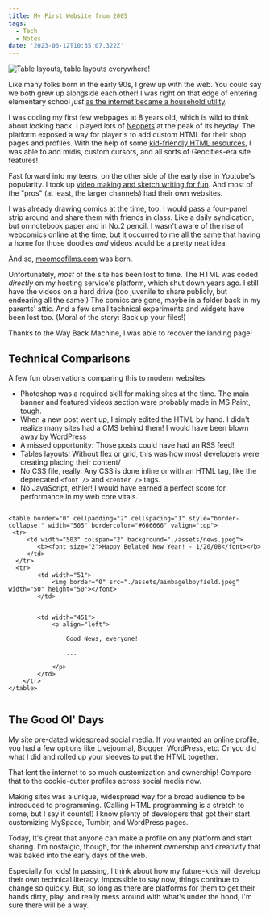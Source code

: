```yaml
---
title: My First Website from 2005
tags:
  - Tech
  - Notes
date: '2023-06-12T10:35:07.322Z'
---
```


![Table layouts, table layouts everywhere!](https://res.cloudinary.com/cpadilla/image/upload/t_optimize/chrisdpadilla/blog/imgs/moomoofilmsscreenshot_v21ipg.png)

Like many folks born in the early 90s, I grew up with the web. You could say we both grew up alongside each other! I was right on that edge of entering elementary school _just_ [as the internet became a household utility](https://thehistoryoftheweb.com/timeline/?date_from=1995&date_to=1996).

I was coding my first few webpages at 8 years old, which is wild to think about looking back. I played lots of [Neopets](https://www.youtube.com/watch?v=fGvVQezkqcw&ab_channel=MentalFloss) at the peak of its heyday. The platform exposed a way for player's to add custom HTML for their shop pages and profiles. With the help of some [kid-friendly HTML resources](http://www.lissaexplains.com/), I was able to add midis, custom cursors, and all sorts of Geocities-era site features!

Fast forward into my teens, on the other side of the early rise in Youtube's popularity. I took up [video making and sketch writing for fun](/youtube2000). And most of the "pros" (at least, the larger channels) had their own websites.

I was already drawing comics at the time, too. I would pass a four-panel strip around and share them with friends in class. Like a daily syndication, but on notebook paper and in No.2 pencil. I wasn't aware of the rise of webcomics online at the time, but it occurred to me all the same that having a home for those doodles _and_ videos would be a pretty neat idea.

And so, [moomoofilms.com](/moomoofilms/index.html) was born.

Unfortunately, _most_ of the site has been lost to time. The HTML was coded _directly_ on my hosting service's platform, which shut down years ago. I still have the videos on a hard drive (too juvenile to share publicly, but endearing all the same!) The comics are gone, maybe in a folder back in my parents' attic. And a few small technical experiments and widgets have been lost too. (Moral of the story: Back up your files!)

Thanks to the Way Back Machine, I was able to recover the landing page!

## Technical Comparisons

A few fun observations comparing this to modern websites:

- Photoshop was a required skill for making sites at the time. The main banner and featured videos section were probably made in MS Paint, tough.
- When a new post went up, I simply edited the HTML by hand. I didn't realize many sites had a CMS behind them! I would have been blown away by WordPress
- A missed opportunity: Those posts could have had an RSS feed!
- Tables layouts! Without flex or grid, this was how most developers were creating placing their content/
- No CSS file, really. Any CSS is done inline or with an HTML tag, like the deprecated `<font />` and `<center />` tags.
- No JavaScript, ethier! I would have earned a perfect score for performance in my web core vitals.

```

<table border="0" cellpadding="2" cellspacing="1" style="border-collapse:" width="505" bordercolor="#666666" valign="top">
 <tr>
 	 <td width="503" colspan="2" background="./assets/news.jpeg">
        <b><font size="2">Happy Belated New Year! - 1/20/08</font></b>
 	 </td>
  </tr>
  <tr>
		<td width="51">
    		<img border="0" src="./assets/aimbagelboyfield.jpeg" width="50" height="50"></font>
		</td>


    	<td width="451">
			<p align="left">

				Good News, everyone!

				...

			</p>
		</td>
	</tr>
</table>


```

## The Good Ol' Days

My site pre-dated widespread social media. If you wanted an online profile, you had a few options like Livejournal, Blogger, WordPress, etc. Or you did what I did and rolled up your sleeves to put the HTML together.

That lent the internet to so much customization and ownership! Compare that to the cookie-cutter profiles across social media now.

Making sites was a unique, widespread way for a broad audience to be introduced to programming. (Calling HTML programming is a stretch to some, but I say it counts!) I know plenty of developers that got their start customizing MySpace, Tumblr, and WordPress pages.

Today, It's great that anyone can make a profile on any platform and start sharing. I'm nostalgic, though, for the inherent ownership and creativity that was baked into the early days of the web.

Especially for kids! In passing, I think about how my future-kids will develop their own technical literacy. Impossible to say now, things continue to change so quickly. But, so long as there are platforms for them to get their hands dirty, play, and really mess around with what's under the hood, I'm sure there will be a way.
